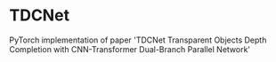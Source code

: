 # TDCNet
PyTorch implementation of paper 'TDCNet Transparent Objects Depth Completion with CNN-Transformer Dual-Branch Parallel Network'

